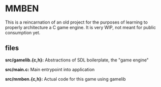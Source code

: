 MMBEN
=====

This is a reincarnation of an old project for the purposes of learning to
properly architecture a C game engine. It is very WIP, not meant for public
consumption yet.

files
-----

**src/gamelib.{c,h}:** Abstractions of SDL boilerplate, the "game engine"

**src/main.c:** Main entrypoint into application

**src/mmben.{c,h}:** Actual code for this game using gamelib
